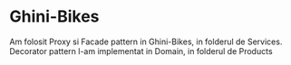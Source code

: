 # Ghini-Bikes
Am folosit Proxy si Facade pattern in  Ghini-Bikes, in folderul de Services. <br/>
Decorator pattern l-am implementat in Domain, in folderul de Products
